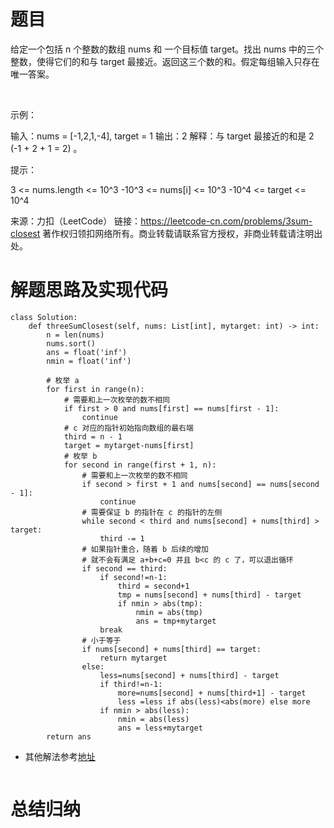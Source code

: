 # 题目
给定一个包括 n 个整数的数组 nums 和 一个目标值 target。找出 nums 中的三个整数，使得它们的和与 target 最接近。返回这三个数的和。假定每组输入只存在唯一答案。

 

示例：

输入：nums = [-1,2,1,-4], target = 1
输出：2
解释：与 target 最接近的和是 2 (-1 + 2 + 1 = 2) 。
 

提示：

3 <= nums.length <= 10^3
-10^3 <= nums[i] <= 10^3
-10^4 <= target <= 10^4

来源：力扣（LeetCode）
链接：https://leetcode-cn.com/problems/3sum-closest
著作权归领扣网络所有。商业转载请联系官方授权，非商业转载请注明出处。

# 解题思路及实现代码
```
class Solution:
    def threeSumClosest(self, nums: List[int], mytarget: int) -> int:
        n = len(nums)
        nums.sort()
        ans = float('inf')
        nmin = float('inf')

        # 枚举 a
        for first in range(n):
            # 需要和上一次枚举的数不相同
            if first > 0 and nums[first] == nums[first - 1]:
                continue
            # c 对应的指针初始指向数组的最右端
            third = n - 1
            target = mytarget-nums[first]
            # 枚举 b
            for second in range(first + 1, n):
                # 需要和上一次枚举的数不相同
                if second > first + 1 and nums[second] == nums[second - 1]:
                    continue
                # 需要保证 b 的指针在 c 的指针的左侧
                while second < third and nums[second] + nums[third] > target:
                    third -= 1
                # 如果指针重合，随着 b 后续的增加
                # 就不会有满足 a+b+c=0 并且 b<c 的 c 了，可以退出循环
                if second == third:
                    if second!=n-1:
                        third = second+1
                        tmp = nums[second] + nums[third] - target
                        if nmin > abs(tmp):
                            nmin = abs(tmp)
                            ans = tmp+mytarget
                    break
                # 小于等于
                if nums[second] + nums[third] == target:
                    return mytarget
                else:
                    less=nums[second] + nums[third] - target
                    if third!=n-1:
                        more=nums[second] + nums[third+1] - target
                        less =less if abs(less)<abs(more) else more
                    if nmin > abs(less):
                        nmin = abs(less)
                        ans = less+mytarget
        return ans
```
- 其他解法参考<a href="">地址</a>
``` 

``` 
# 总结归纳
